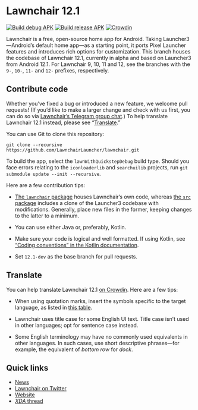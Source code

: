 # Lawnchair 12.1

[![Build debug APK](https://github.com/LawnchairLauncher/lawnchair/actions/workflows/build_debug_apk.yml/badge.svg)](https://github.com/LawnchairLauncher/lawnchair/actions/workflows/build_debug_apk.yml)
[![Build release APK](https://github.com/LawnchairLauncher/lawnchair/actions/workflows/build_release_apk.yml/badge.svg)](https://github.com/LawnchairLauncher/lawnchair/actions/workflows/build_release_apk.yml)
[![Crowdin](https://badges.crowdin.net/e/188ba69d884418987f0b7f1dd55e3a4e/localized.svg)](https://lawnchair.crowdin.com/lawnchair)

Lawnchair is a free, open-source home app for Android. Taking Launcher3—Android’s default home app—as a starting point, it ports Pixel Launcher features and introduces rich options for customization. This branch houses the codebase of Lawnchair 12.1, currently in alpha and based on Launcher3 from Android 12.1. For Lawnchair 9, 10, 11 and 12, see the branches with the `9-`, `10-`, `11-` and `12-` prefixes, respectively.

## Contribute code

Whether you’ve fixed a bug or introduced a new feature, we welcome pull requests! (If you’d like to make a larger change and check with us first, you can do so via [Lawnchair’s Telegram group chat](https://t.me/lawnchairci).) To help translate Lawnchair 12.1 instead, please see “[Translate](#translate).”

You can use Git to clone this repository:

```
git clone --recursive https://github.com/LawnchairLauncher/lawnchair.git
```

To build the app, select the `lawnWithQuickstepDebug` build type. Should you face errors relating to the `iconloaderlib` and `searchuilib` projects, run `git submodule update --init --recursive`.

Here are a few contribution tips:

- [The `lawnchair` package](https://github.com/LawnchairLauncher/lawnchair/tree/12.1-dev/lawnchair) houses Lawnchair’s own code, whereas [the `src` package](https://github.com/LawnchairLauncher/lawnchair/tree/12.1-dev/src) includes a clone of the Launcher3 codebase with modifications. Generally, place new files in the former, keeping changes to the latter to a minimum.

- You can use either Java or, preferably, Kotlin.

- Make sure your code is logical and well formatted. If using Kotlin, see [“Coding conventions” in the Kotlin documentation](https://kotlinlang.org/docs/coding-conventions.html).

- Set `12.1-dev` as the base branch for pull requests.

## Translate

You can help translate Lawnchair 12.1 [on Crowdin](https://lawnchair.crowdin.com/lawnchair). Here are a few tips:

- When using quotation marks, insert the symbols specific to the target language, as listed in [this table](https://en.wikipedia.org/wiki/Quotation_mark#Summary_table).

- Lawnchair uses title case for some English UI text. Title case isn’t used in other languages; opt for sentence case instead.

- Some English terminology may have no commonly used equivalents in other languages. In such cases, use short descriptive phrases—for example, the equivalent of _bottom row_ for _dock_.

## Quick links

- [News](https://t.me/lawnchairci)
- [Lawnchair on Twitter](https://twitter.com/lawnchairapp)
- [Website](https://lawnchair.app)
- [_XDA_ thread](https://forum.xda-developers.com/t/lawnchair-customizable-pixel-launcher.3627137/)

